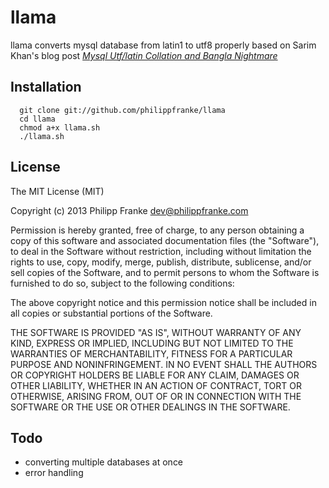 # llama

llama converts mysql database from latin1 to utf8 properly based on Sarim Khan's blog post [_Mysql Utf/latin Collation and Bangla Nightmare_](http://blog.sarim.me/2013/03/18/mysql-utf-slash-latin-collation-and-bangla-nightmare/)

## Installation
```
  git clone git://github.com/philippfranke/llama
  cd llama
  chmod a+x llama.sh
  ./llama.sh
```

## License

The MIT License (MIT)

Copyright (c) 2013 Philipp Franke <dev@philippfranke.com>

Permission is hereby granted, free of charge, to any person obtaining a copy
of this software and associated documentation files (the "Software"), to deal
in the Software without restriction, including without limitation the rights
to use, copy, modify, merge, publish, distribute, sublicense, and/or sell
copies of the Software, and to permit persons to whom the Software is
furnished to do so, subject to the following conditions:

The above copyright notice and this permission notice shall be included in
all copies or substantial portions of the Software.

THE SOFTWARE IS PROVIDED "AS IS", WITHOUT WARRANTY OF ANY KIND, EXPRESS OR
IMPLIED, INCLUDING BUT NOT LIMITED TO THE WARRANTIES OF MERCHANTABILITY,
FITNESS FOR A PARTICULAR PURPOSE AND NONINFRINGEMENT. IN NO EVENT SHALL THE
AUTHORS OR COPYRIGHT HOLDERS BE LIABLE FOR ANY CLAIM, DAMAGES OR OTHER
LIABILITY, WHETHER IN AN ACTION OF CONTRACT, TORT OR OTHERWISE, ARISING FROM,
OUT OF OR IN CONNECTION WITH THE SOFTWARE OR THE USE OR OTHER DEALINGS IN
THE SOFTWARE.

## Todo
- converting multiple databases at once
- error handling
